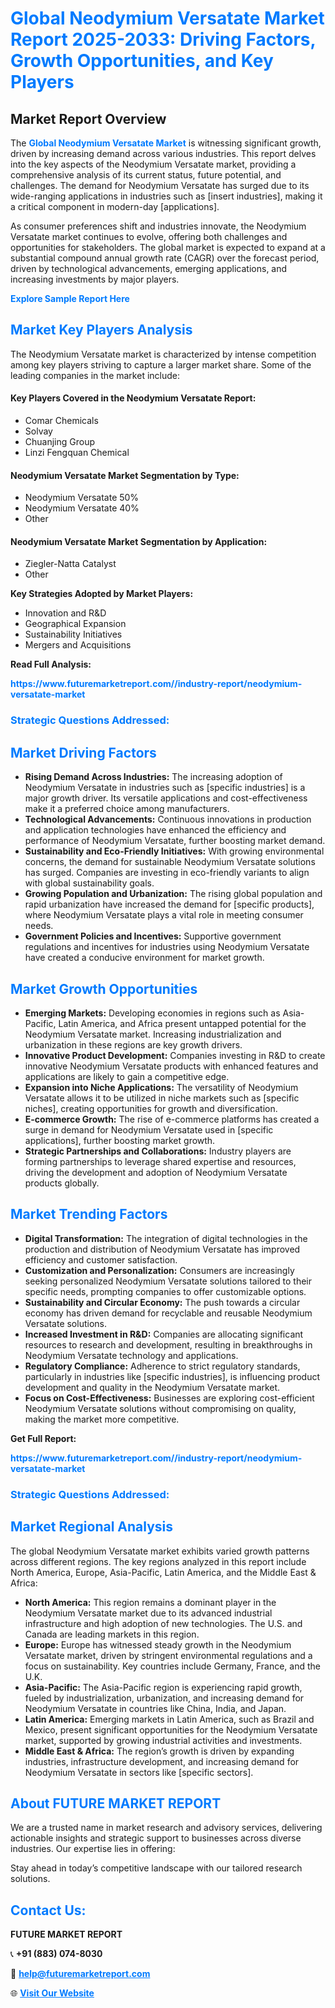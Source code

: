 <h1 style="color: #007BFF;">Global Neodymium Versatate Market Report 2025-2033: Driving Factors, Growth Opportunities, and Key Players</h1>

<section id="overview">
<h2>Market Report Overview</h2>
<p>The <a href="https://www.futuremarketreport.com//industry-report/neodymium-versatate-market" style="color: #007BFF; text-decoration: none;"><strong>Global Neodymium Versatate Market</strong></a> is witnessing significant growth, driven by increasing demand across various industries. This report delves into the key aspects of the Neodymium Versatate market, providing a comprehensive analysis of its current status, future potential, and challenges. The demand for Neodymium Versatate has surged due to its wide-ranging applications in industries such as [insert industries], making it a critical component in modern-day [applications].</p>
<p>As consumer preferences shift and industries innovate, the Neodymium Versatate market continues to evolve, offering both challenges and opportunities for stakeholders. The global market is expected to expand at a substantial compound annual growth rate (CAGR) over the forecast period, driven by technological advancements, emerging applications, and increasing investments by major players.</p>
</section>

<section id="overview">
<p><a href="https://www.futuremarketreport.com//request-sample/reportId=47048" style="color: #007BFF; text-decoration: none;"><strong>Explore Sample Report Here</strong></a></p>
</section>

<section id="key-players">
<h2 style="color: #007BFF;">Market Key Players Analysis</h2>
<p>The Neodymium Versatate market is characterized by intense competition among key players striving to capture a larger market share. Some of the leading companies in the market include:</p>
<h4>Key Players Covered in the Neodymium Versatate Report:</h4>
<ul><li>Comar Chemicals</li><li>Solvay</li><li>Chuanjing Group</li><li>Linzi Fengquan Chemical</li></ul>
<h4>Neodymium Versatate Market Segmentation by Type:</h4>
<ul><li>Neodymium Versatate 50%</li><li>Neodymium Versatate 40%</li><li>Other</li></ul>

<h4>Neodymium Versatate Market Segmentation by Application:</h4>
<ul><li>Ziegler-Natta Catalyst</li><li>Other</li></ul>
<p><strong>Key Strategies Adopted by Market Players:</strong></p>
<ul>
<li>Innovation and R&D</li>
<li>Geographical Expansion</li>
<li>Sustainability Initiatives</li>
<li>Mergers and Acquisitions</li>
</ul>
</section>

<section>
<p><strong>Read Full Analysis: </strong></p><a href="https://www.futuremarketreport.com//industry-report/neodymium-versatate-market" style="color: #007BFF; text-decoration: none;"><strong>https://www.futuremarketreport.com//industry-report/neodymium-versatate-market</strong></a>
<h3 style="color: #007BFF;">Strategic Questions Addressed:</h3>
</section>

<section id="driving-factors">
<h2 style="color: #007BFF;">Market Driving Factors</h2>
<ul>
<li><strong>Rising Demand Across Industries:</strong> The increasing adoption of Neodymium Versatate in industries such as [specific industries] is a major growth driver. Its versatile applications and cost-effectiveness make it a preferred choice among manufacturers.</li>
<li><strong>Technological Advancements:</strong> Continuous innovations in production and application technologies have enhanced the efficiency and performance of Neodymium Versatate, further boosting market demand.</li>
<li><strong>Sustainability and Eco-Friendly Initiatives:</strong> With growing environmental concerns, the demand for sustainable Neodymium Versatate solutions has surged. Companies are investing in eco-friendly variants to align with global sustainability goals.</li>
<li><strong>Growing Population and Urbanization:</strong> The rising global population and rapid urbanization have increased the demand for [specific products], where Neodymium Versatate plays a vital role in meeting consumer needs.</li>
<li><strong>Government Policies and Incentives:</strong> Supportive government regulations and incentives for industries using Neodymium Versatate have created a conducive environment for market growth.</li>
</ul>
</section>

<section id="growth-opportunities">
<h2 style="color: #007BFF;">Market Growth Opportunities</h2>
<ul>
<li><strong>Emerging Markets:</strong> Developing economies in regions such as Asia-Pacific, Latin America, and Africa present untapped potential for the Neodymium Versatate market. Increasing industrialization and urbanization in these regions are key growth drivers.</li>
<li><strong>Innovative Product Development:</strong> Companies investing in R&D to create innovative Neodymium Versatate products with enhanced features and applications are likely to gain a competitive edge.</li>
<li><strong>Expansion into Niche Applications:</strong> The versatility of Neodymium Versatate allows it to be utilized in niche markets such as [specific niches], creating opportunities for growth and diversification.</li>
<li><strong>E-commerce Growth:</strong> The rise of e-commerce platforms has created a surge in demand for Neodymium Versatate used in [specific applications], further boosting market growth.</li>
<li><strong>Strategic Partnerships and Collaborations:</strong> Industry players are forming partnerships to leverage shared expertise and resources, driving the development and adoption of Neodymium Versatate products globally.</li>
</ul>
</section>

<section id="trending-factors">
<h2 style="color: #007BFF;">Market Trending Factors</h2>
<ul>
<li><strong>Digital Transformation:</strong> The integration of digital technologies in the production and distribution of Neodymium Versatate has improved efficiency and customer satisfaction.</li>
<li><strong>Customization and Personalization:</strong> Consumers are increasingly seeking personalized Neodymium Versatate solutions tailored to their specific needs, prompting companies to offer customizable options.</li>
<li><strong>Sustainability and Circular Economy:</strong> The push towards a circular economy has driven demand for recyclable and reusable Neodymium Versatate solutions.</li>
<li><strong>Increased Investment in R&D:</strong> Companies are allocating significant resources to research and development, resulting in breakthroughs in Neodymium Versatate technology and applications.</li>
<li><strong>Regulatory Compliance:</strong> Adherence to strict regulatory standards, particularly in industries like [specific industries], is influencing product development and quality in the Neodymium Versatate market.</li>
<li><strong>Focus on Cost-Effectiveness:</strong> Businesses are exploring cost-efficient Neodymium Versatate solutions without compromising on quality, making the market more competitive.</li>
</ul>
</section>

<section>
<p><strong>Get Full Report: </strong></p><a href="https://www.futuremarketreport.com//industry-report/neodymium-versatate-market" style="color: #007BFF; text-decoration: none;"><strong>https://www.futuremarketreport.com//industry-report/neodymium-versatate-market</strong></a>
<h3 style="color: #007BFF;">Strategic Questions Addressed:</h3>
</section>


<section id="regional-analysis">
<h2 style="color: #007BFF;">Market Regional Analysis</h2>
<p>The global Neodymium Versatate market exhibits varied growth patterns across different regions. The key regions analyzed in this report include North America, Europe, Asia-Pacific, Latin America, and the Middle East & Africa:</p>
<ul>
<li><strong>North America:</strong> This region remains a dominant player in the Neodymium Versatate market due to its advanced industrial infrastructure and high adoption of new technologies. The U.S. and Canada are leading markets in this region.</li>
<li><strong>Europe:</strong> Europe has witnessed steady growth in the Neodymium Versatate market, driven by stringent environmental regulations and a focus on sustainability. Key countries include Germany, France, and the U.K.</li>
<li><strong>Asia-Pacific:</strong> The Asia-Pacific region is experiencing rapid growth, fueled by industrialization, urbanization, and increasing demand for Neodymium Versatate in countries like China, India, and Japan.</li>
<li><strong>Latin America:</strong> Emerging markets in Latin America, such as Brazil and Mexico, present significant opportunities for the Neodymium Versatate market, supported by growing industrial activities and investments.</li>
<li><strong>Middle East & Africa:</strong> The region’s growth is driven by expanding industries, infrastructure development, and increasing demand for Neodymium Versatate in sectors like [specific sectors].</li>
</ul>
</section>

<footer>
<h2 style="color: #007BFF;">About FUTURE MARKET REPORT</h2>
<p>We are a trusted name in market research and advisory services, delivering actionable insights and strategic support to businesses across diverse industries. Our expertise lies in offering:</p>

<p>Stay ahead in today’s competitive landscape with our tailored research solutions.</p>

<h2 style="color: #007BFF;">Contact Us:</h2>
<p><strong>FUTURE MARKET REPORT</strong></p>
<p>📞 <strong>+91 (883) 074-8030</strong></p>
<p>📧 <strong><a href="mailto:help@futuremarketreport.com" style="color: #007BFF;">help@futuremarketreport.com</a></strong></p>
<p>🌐 <strong><a href="https://www.futuremarketreport.com/" style="color: #007BFF;">Visit Our Website</a></strong></p>
</footer>